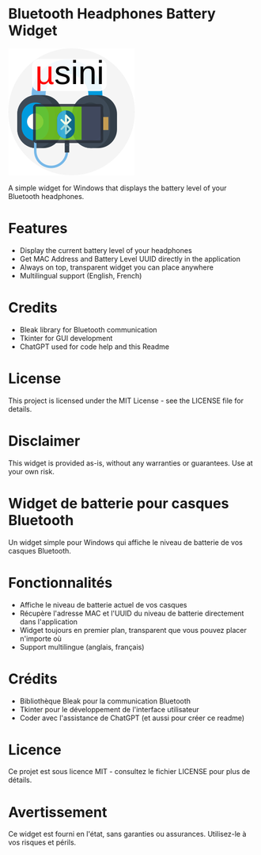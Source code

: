 # Bluetooth Headphones Battery Widget
![icon](images/svg/icon.svg)

A simple widget for Windows that displays the battery level of your Bluetooth headphones.

# Features
* Display the current battery level of your headphones
* Get MAC Address and Battery Level UUID directly in the application
* Always on top, transparent widget you can place anywhere
* Multilingual support (English, French)

# Credits
* Bleak library for Bluetooth communication
* Tkinter for GUI development
* ChatGPT used for code help and this Readme

# License
This project is licensed under the MIT License - see the LICENSE file for details.

# Disclaimer
This widget is provided as-is, without any warranties or guarantees. Use at your own risk.

# Widget de batterie pour casques Bluetooth

Un widget simple pour Windows qui affiche le niveau de batterie de vos casques Bluetooth.

# Fonctionnalités
* Affiche le niveau de batterie actuel de vos casques
* Récupère l'adresse MAC et l'UUID du niveau de batterie directement dans l'application
* Widget toujours en premier plan, transparent que vous pouvez placer n'importe où
* Support multilingue (anglais, français)

# Crédits
* Bibliothèque Bleak pour la communication Bluetooth
* Tkinter pour le développement de l'interface utilisateur
* Coder avec l'assistance de ChatGPT (et aussi pour créer ce readme)

# Licence
Ce projet est sous licence MIT - consultez le fichier LICENSE pour plus de détails.

# Avertissement
Ce widget est fourni en l'état, sans garanties ou assurances. Utilisez-le à vos risques et périls.

